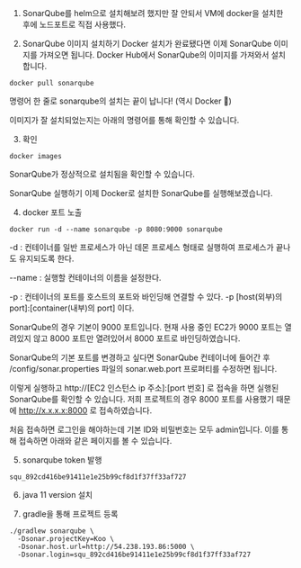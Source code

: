 1. SonarQube를 helm으로 설치해보려 했지만 잘 안되서 
  VM에 docker을 설치한 후에 노드포트로 직접 사용했다.




2. SonarQube 이미지 설치하기
Docker 설치가 완료됐다면 이제 SonarQube 이미지를 가져오면 됩니다. Docker Hub에서 SonarQube의 이미지를 가져와서 설치합니다.

```
docker pull sonarqube
```

명령어 한 줄로 sonarqube의 설치는 끝이 납니다! (역시 Docker 🤩)

이미지가 잘 설치되었는지는 아래의 명령어를 통해 확인할 수 있습니다.

3. 확인
```
docker images
```

SonarQube가 정상적으로 설치됨을 확인할 수 있습니다.

SonarQube 실행하기
이제 Docker로 설치한 SonarQube를 실행해보겠습니다.

4. docker 포트 노출

```
docker run -d --name sonarqube -p 8080:9000 sonarqube
```

-d : 컨테이너를 일반 프로세스가 아닌 데몬 프로세스 형태로 실행하여 프로세스가 끝나도 유지되도록 한다.

--name : 실행할 컨테이너의 이름을 설정한다.

-p : 컨테이너의 포트를 호스트의 포트와 바인딩해 연결할 수 있다. -p [host(외부)의 port]:[container(내부)의 port] 이다.

SonarQube의 경우 기본이 9000 포트입니다. 현재 사용 중인 EC2가 9000 포트는 열려있지 않고 8000 포트만 열려있어서 8000 포트로 바인딩하였습니다.

SonarQube의 기본 포트를 변경하고 싶다면 SonarQube 컨테이너에 들어간 후 /config/sonar.properties 파일의 sonar.web.port 프로퍼티를 수정하면 됩니다.

이렇게 실행하고 http://[EC2 인스턴스 ip 주소]:[port 번호] 로 접속을 하면 실행된 SonarQube를 확인할 수 있습니다. 저희 프로젝트의 경우 8000 포트를 사용했기 때문에 http://x.x.x.x:8000 로 접속하였습니다.

처음 접속하면 로그인을 해야하는데 기본 ID와 비밀번호는 모두 admin입니다. 이를 통해 접속하면 아래와 같은 페이지를 볼 수 있습니다.


5. sonarqube token 발행
```
squ_892cd416be91411e1e25b99cf8d1f37ff33af727
```


6. java 11 version 설치


7. gradle을 통해 프로젝트 등록
```
./gradlew sonarqube \          
  -Dsonar.projectKey=Koo \
  -Dsonar.host.url=http://54.238.193.86:5000 \
  -Dsonar.login=squ_892cd416be91411e1e25b99cf8d1f37ff33af727
  
```
